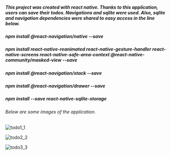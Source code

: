 ##### This project was created with react native. Thanks to this application, users can save their todos. Navigations and sqlite were used. Also, sqlite and navigation dependencies were shared to easy access in the line below.

##### npm install @react-navigation/native --save
##### npm install react-native-reanimated react-native-gesture-handler react-native-screens react-native-safe-area-context @react-native-community/masked-view --save
##### npm install @react-navigation/stack --save  
##### npm install @react-navigation/drawer --save 
##### npm install --save react-native-sqlite-storage


###### Below are some images of the application. 

![todo1_1](https://user-images.githubusercontent.com/53443432/194409358-3b386500-6bcb-4fe1-99d1-df8b3db587b4.PNG)

![todo2_2](https://user-images.githubusercontent.com/53443432/194409454-5e69a2de-9161-41f0-b0bd-c8421571e36e.PNG)

![todo3_3](https://user-images.githubusercontent.com/53443432/194409556-eae04ea9-e5af-49f3-8b16-e95f4109493a.PNG)
